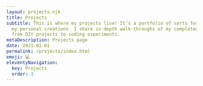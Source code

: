 ```yaml
---
layout: projects.njk
title: Projects
subtitle: This is where my projects live! It’s a portfolio of sorts for some of
  my personal creations. I share in-depth walk-throughs of my completed works,
  from DIY projects to coding experiments.
metaDescription: Projects page
date: 2021-01-01
permalink: /projects/index.html
emoji: 💻
eleventyNavigation:
  key: Projects
  order: 3
---
```

